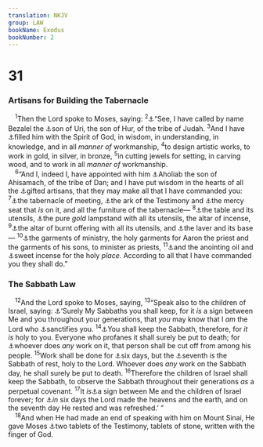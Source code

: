 ```yaml
---
translation: NKJV
group: LAW
bookName: Exodus 
bookNumber: 2
---
```


<div class="title"><h1>31</h1><h3>Artisans for Building the Tabernacle</h3></div>
<span class="verse xu_31_1"> <sup>1</sup>Then the Lord spoke to Moses, saying: </span>
<span class="verse xu_31_2"><sup>2</sup><a data-toggle="tooltip" data-placement="bottom" title="Ex. 35:30—36:1">⚓</a>“See, I have called by name Bezalel the <a data-toggle="tooltip" data-placement="bottom" title="1 Chr. 2:20">⚓</a>son of Uri, the son of Hur, of the tribe of Judah. </span>
<span class="verse xu_31_3"><sup>3</sup>And I have <a data-toggle="tooltip" data-placement="bottom" title="Ex. 28:3; 35:31; 1 Kin. 7:14; Eph. 1:17">⚓</a>filled him with the Spirit of God, in wisdom, in understanding, in knowledge, and in all <i>manner</i> <i>of</i> workmanship, </span>
<span class="verse xu_31_4"><sup>4</sup>to design artistic works, to work in gold, in silver, in bronze, </span>
<span class="verse xu_31_5"><sup>5</sup>in cutting jewels for setting, in carving wood, and to work in all <i>manner</i> <i>of</i> workmanship.<br/></span>
<span class="verse xu_31_6"> <sup>6</sup>“And I, indeed I, have appointed with him <a data-toggle="tooltip" data-placement="bottom" title="Ex. 35:34">⚓</a>Aholiab the son of Ahisamach, of the tribe of Dan; and I have put wisdom in the hearts of all the <a data-toggle="tooltip" data-placement="bottom" title="Ex. 28:3; 35:10, 35; 36:1">⚓</a>gifted artisans, that they may make all that I have commanded you: </span>
<span class="verse xu_31_7"><sup>7</sup><a data-toggle="tooltip" data-placement="bottom" title="Ex. 36:8">⚓</a>the tabernacle of meeting, <a data-toggle="tooltip" data-placement="bottom" title="Ex. 37:1–5">⚓</a>the ark of the Testimony and <a data-toggle="tooltip" data-placement="bottom" title="Ex. 37:6–9">⚓</a>the mercy seat that <i>is</i> on it, and all the furniture of the tabernacle—</span>
<span class="verse xu_31_8"><sup>8</sup><a data-toggle="tooltip" data-placement="bottom" title="Ex. 37:10–16">⚓</a>the table and its utensils, <a data-toggle="tooltip" data-placement="bottom" title="Ex. 37:17–24; Lev. 24:4">⚓</a>the pure <i>gold</i> lampstand with all its utensils, the altar of incense, </span>
<span class="verse xu_31_9"><sup>9</sup><a data-toggle="tooltip" data-placement="bottom" title="Ex. 38:1–7">⚓</a>the altar of burnt offering with all its utensils, and <a data-toggle="tooltip" data-placement="bottom" title="Ex. 38:8">⚓</a>the laver and its base— </span>
<span class="verse xu_31_10"><sup>10</sup><a data-toggle="tooltip" data-placement="bottom" title="Ex. 39:1, 41">⚓</a>the garments of ministry, the holy garments for Aaron the priest and the garments of his sons, to minister as priests, </span>
<span class="verse xu_31_11"><sup>11</sup><a data-toggle="tooltip" data-placement="bottom" title="Ex. 30:23–33">⚓</a>and the anointing oil and <a data-toggle="tooltip" data-placement="bottom" title="Ex. 30:34–38">⚓</a>sweet incense for the holy <i>place.</i> According to all that I have commanded you they shall do.”<br/></span>
<div class="title"><h3>The Sabbath Law</h3></div>
<span class="verse xu_31_12"> <sup>12</sup>And the Lord spoke to Moses, saying, </span>
<span class="verse xu_31_13"><sup>13</sup>“Speak also to the children of Israel, saying: <a data-toggle="tooltip" data-placement="bottom" title="Ex. 31:17; Lev. 19:3, 30; 26:2; Ezek. 20:12, 20">⚓</a>‘Surely My Sabbaths you shall keep, for it <i>is</i> a sign between Me and you throughout your generations, that <i>you</i> may know that I <i>am</i> the Lord who <a data-toggle="tooltip" data-placement="bottom" title="Lev. 20:8">⚓</a>sanctifies you. </span>
<span class="verse xu_31_14"><sup>14</sup><a data-toggle="tooltip" data-placement="bottom" title="Ex. 20:8; Deut. 5:12">⚓</a>You shall keep the Sabbath, therefore, for <i>it</i> <i>is</i> holy to you. Everyone who profanes it shall surely be put to death; for <a data-toggle="tooltip" data-placement="bottom" title="Ex. 31:15; 35:2; Num. 15:32–36; John 7:23">⚓</a>whoever does <i>any</i> work on it, that person shall be cut off from among his people. </span>
<span class="verse xu_31_15"><sup>15</sup>Work shall be done for <a data-toggle="tooltip" data-placement="bottom" title="Ex. 20:9–11; Lev. 23:3; Deut. 5:12–14">⚓</a>six days, but the <a data-toggle="tooltip" data-placement="bottom" title="Gen. 2:2; Ex. 16:23; 20:8; 35:2">⚓</a>seventh <i>is</i> the Sabbath of rest, holy to the Lord. Whoever does <i>any</i> work on the Sabbath day, he shall surely be put to death. </span>
<span class="verse xu_31_16"><sup>16</sup>Therefore the children of Israel shall keep the Sabbath, to observe the Sabbath throughout their generations <i>as</i> a perpetual covenant. </span>
<span class="verse xu_31_17"><sup>17</sup>It <i>is</i><a data-toggle="tooltip" data-placement="bottom" title="Ex. 31:13; Ezek. 20:12">⚓</a>a sign between Me and the children of Israel forever; for <a data-toggle="tooltip" data-placement="bottom" title="Gen. 1:31; 2:2, 3; Ex. 20:11">⚓</a><i>in</i> six days the Lord made the heavens and the earth, and on the seventh day He rested and was refreshed.’ ”<br/></span>
<span class="verse xu_31_18"> <sup>18</sup>And when He had made an end of speaking with him on Mount Sinai, He gave Moses <a data-toggle="tooltip" data-placement="bottom" title="(Ex. 24:12; 32:15, 16; Deut. 4:13; 5:22; 2 Cor. 3:3)">⚓</a>two tablets of the Testimony, tablets of stone, written with the finger of God.<br/></span>
